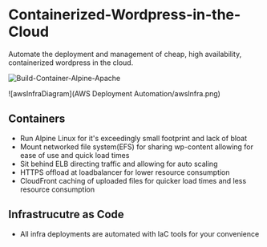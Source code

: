 # Containerized-Wordpress-in-the-Cloud
Automate the deployment and management of cheap, high availability, containerized wordpress in the cloud. 

![Build-Container-Alpine-Apache](https://github.com/ChristianHart/Containerized-Wordpress-in-the-Cloud/workflows/Build-Container-Alpine-Apache/badge.svg)

![awsInfraDiagram](AWS Deployment Automation/awsInfra.png)

## Containers
* Run Alpine Linux for it's exceedingly small footprint and lack of bloat
* Mount networked file system(EFS) for sharing wp-content allowing for ease of use and quick load times
* Sit behind ELB directing traffic and allowing for auto scaling
* HTTPS offload at loadbalancer for lower resource consumption
* CloudFront caching of uploaded files for quicker load times and less resource consumption

## Infrastrucutre as Code
* All infra deployments are automated with IaC tools for your convenience 
